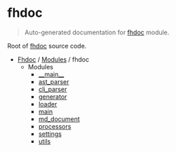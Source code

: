 # fhdoc

> Auto-generated documentation for [fhdoc](../../fhdoc/__init__.py) module.

Root of [fhdoc](#fhdoc) source code.

- [Fhdoc](../README.md#fhdoc-index) / [Modules](../MODULES.md#fhdoc-modules) / fhdoc
    - Modules
        - [\_\_main\_\_](module.md#__main__)
        - [ast_parser](ast_parser/index.md#ast_parser)
        - [cli_parser](cli_parser.md#cli_parser)
        - [generator](generator.md#generator)
        - [loader](loader.md#loader)
        - [main](main.md#main)
        - [md_document](md_document.md#md_document)
        - [processors](processors/index.md#processors)
        - [settings](settings.md#settings)
        - [utils](utils/index.md#utils)
